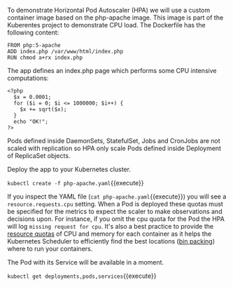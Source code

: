 To demonstrate Horizontal Pod Autoscaler (HPA) we will use a custom container image based on the php-apache image. This image is part of the Kuberentes project to demonstrate CPU load. The Dockerfile has the following content:

```
FROM php:5-apache
ADD index.php /var/www/html/index.php
RUN chmod a+rx index.php
```

The app defines an index.php page which performs some CPU intensive computations:

```
<?php
  $x = 0.0001;
  for ($i = 0; $i <= 1000000; $i++) {
    $x += sqrt($x);
  }
  echo "OK!";
?>
```

Pods defined inside DaemonSets, StatefulSet, Jobs and CronJobs are not scaled with replication so HPA only scale Pods defined inside Deployment of ReplicaSet objects.

Deploy the app to your Kubernetes cluster.

`kubectl create -f php-apache.yaml`{{execute}}

If you inspect the YAML file (`cat php-apache.yaml`{{execute}}) you will see a `resource.requests.cpu` setting. When a Pod is deployed these quotas must be specified for the metrics to expect the scaler to make observations and decisions upon. For instance, if you omit the cpu quota for the Pod the HPA will log `missing request for cpu`. It's also a best practice to provide the [resource quotas](https://kubernetes.io/docs/concepts/policy/resource-quotas/) of CPU and memory for each container as it helps the Kubernetes Scheduler to efficiently find the best locations ([bin packing](https://en.wikipedia.org/wiki/Bin_packing_problem)) where to run your containers.

The Pod with its Service will be available in a moment.

`kubectl get deployments,pods,services`{{execute}}
